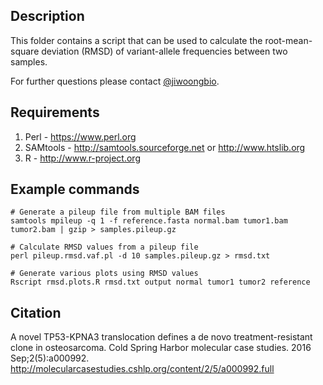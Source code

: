## Description

This folder contains a script that can be used to calculate the root-mean-square deviation (RMSD) of variant-allele frequencies between two samples.

For further questions please contact [@jiwoongbio](https://github.com/jiwoongbio).


## Requirements

1. Perl - https://www.perl.org
2. SAMtools - http://samtools.sourceforge.net or http://www.htslib.org
3. R - http://www.r-project.org


## Example commands

```
# Generate a pileup file from multiple BAM files
samtools mpileup -q 1 -f reference.fasta normal.bam tumor1.bam tumor2.bam | gzip > samples.pileup.gz

# Calculate RMSD values from a pileup file
perl pileup.rmsd.vaf.pl -d 10 samples.pileup.gz > rmsd.txt

# Generate various plots using RMSD values
Rscript rmsd.plots.R rmsd.txt output normal tumor1 tumor2 reference
```


## Citation

A novel TP53-KPNA3 translocation defines a de novo treatment-resistant clone in osteosarcoma.
Cold Spring Harbor molecular case studies. 2016 Sep;2(5):a000992.
http://molecularcasestudies.cshlp.org/content/2/5/a000992.full
